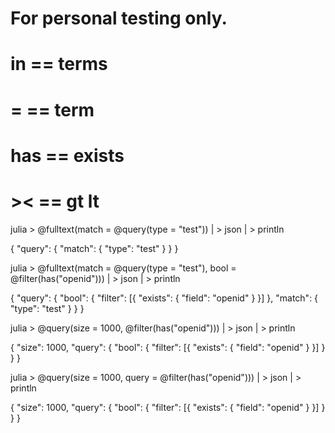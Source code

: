 
# For personal testing only.
# in == terms
# =  == term
# has == exists
# ><  == gt lt 

julia > @fulltext(match = @query(type = "test")) | > json | > println 

{
	"query": {
		"match": {
			"type": "test"
		}
	}
}


julia > @fulltext(match = @query(type = "test"), bool = @filter(has("openid"))) | > json | > println

{
	"query": {
		"bool": {
			"filter": [{
				"exists": {
					"field": "openid"
				}
			}]
		},
		"match": {
			"type": "test"
		}
	}
}


julia > @query(size = 1000, @filter(has("openid"))) | > json | > println

{
	"size": 1000,
	"query": {
		"bool": {
			"filter": [{
				"exists": {
					"field": "openid"
				}
			}]
		}
	}
}

julia > @query(size = 1000, query = @filter(has("openid"))) | > json | > println

{
	"size": 1000,
	"query": {
		"bool": {
			"filter": [{
				"exists": {
					"field": "openid"
				}
			}]
		}
	}
}


